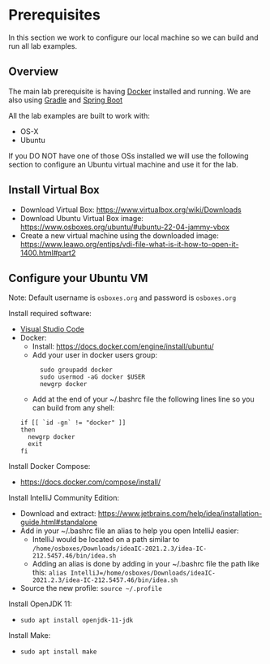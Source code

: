 # Prerequisites

In this section we work to configure our local machine so we can build and run all lab examples.

## Overview
The main lab prerequisite is having [Docker](https://www.docker.com/) installed and running. 
We are also using [Gradle](https://gradle.org/) and [Spring Boot](https://gradle.org/)

All the lab examples are built to work with:
* OS-X
* Ubuntu

If you DO NOT have one of those OSs installed we will use the following section to configure an Ubuntu virtual machine and use it for the lab.

## Install Virtual Box

* Download Virtual Box: https://www.virtualbox.org/wiki/Downloads
* Download Ubuntu Virtual Box image: https://www.osboxes.org/ubuntu/#ubuntu-22-04-jammy-vbox
* Create a new virtual machine using the downloaded image: https://www.leawo.org/entips/vdi-file-what-is-it-how-to-open-it-1400.html#part2

## Configure your Ubuntu VM
Note: Default username is `osboxes.org` and password is `osboxes.org`

Install required software:
* [Visual Studio Code](https://code.visualstudio.com/docs/setup/linux)
* Docker: 
    * Install: https://docs.docker.com/engine/install/ubuntu/
    * Add your user in docker users group: 
      ```
        sudo groupadd docker
        sudo usermod -aG docker $USER
        newgrp docker
      ```
    * Add at the end of your ~/.bashrc file the following lines line so you can build from any shell: 
    ```# Switch groups, but only if necessary
    if [[ `id -gn` != "docker" ]]
    then
      newgrp docker
      exit
    fi
    ```

Install Docker Compose:
* https://docs.docker.com/compose/install/

Install IntelliJ Community Edition: 
* Download and extract: https://www.jetbrains.com/help/idea/installation-guide.html#standalone 
* Add in your ~/.bashrc file an alias to help you open IntelliJ easier:
  * IntelliJ would be located on a path similar to `/home/osboxes/Downloads/ideaIC-2021.2.3/idea-IC-212.5457.46/bin/idea.sh`
  * Adding an alias is done by adding in your ~/.bashrc file the path like this: ```alias IntelliJ=/home/osboxes/Downloads/ideaIC-2021.2.3/idea-IC-212.5457.46/bin/idea.sh```
* Source the new profile: `source ~/.profile`

Install OpenJDK 11:  
* `sudo apt install openjdk-11-jdk`

Install Make: 
* `sudo apt install make`
